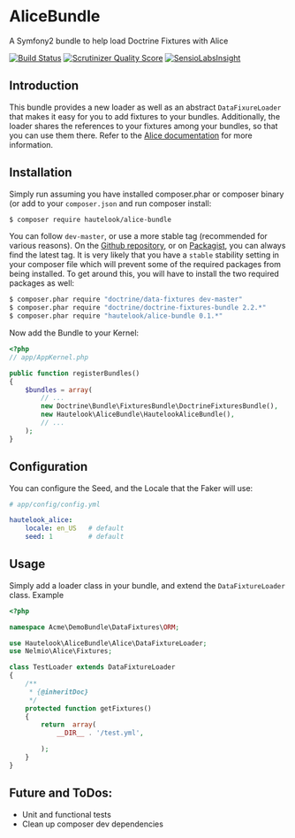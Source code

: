 AliceBundle
===========

A Symfony2 bundle to help load Doctrine Fixtures with Alice

[![Build Status](https://travis-ci.org/hautelook/AliceBundle.png?branch=master)](https://travis-ci.org/hautelook/AliceBundle)
[![Scrutinizer Quality Score](https://scrutinizer-ci.com/g/hautelook/AliceBundle/badges/quality-score.png?s=0b9ff0ac44085bc49fdb98f4ea1fec2fea918a39)](https://scrutinizer-ci.com/g/hautelook/AliceBundle/)
[![SensioLabsInsight](https://insight.sensiolabs.com/projects/1169e133-3d02-4ba8-a87e-f152c620f8b5/small.png)](https://insight.sensiolabs.com/projects/1169e133-3d02-4ba8-a87e-f152c620f8b5)


## Introduction

This bundle provides a new loader as well as an abstract `DataFixureLoader` that makes it easy for you to add fixtures
to your bundles. Additionally, the loader shares the references to your fixtures among your bundles, so that you can
use them there. Refer to the [Alice documentation](https://github.com/nelmio/alice/blob/master/README.md) for more
information.

## Installation

Simply run assuming you have installed composer.phar or composer binary (or add to your `composer.json` and run composer
install:

```bash
$ composer require hautelook/alice-bundle
```

You can follow `dev-master`, or use a more stable tag (recommended for various reasons). On the
[Github repository](https://github.com/hautelook/AliceBundle), or on [Packagist](http://www.packagist.org), you can
always find the latest tag. It is very likely that you have a `stable` stability setting in your composer file which
will prevent some of the required packages from being installed. To get around this, you will have to install the two 
required packages as well: 

```bash
$ composer.phar require "doctrine/data-fixtures dev-master"
$ composer.phar require "doctrine/doctrine-fixtures-bundle 2.2.*"
$ composer.phar require "hautelook/alice-bundle 0.1.*"
```

Now add the Bundle to your Kernel:

```php
<?php
// app/AppKernel.php

public function registerBundles()
{
    $bundles = array(
        // ...
        new Doctrine\Bundle\FixturesBundle\DoctrineFixturesBundle(),
        new Hautelook\AliceBundle\HautelookAliceBundle(),
        // ...
    );
}
```

## Configuration

You can configure the Seed, and the Locale that the Faker will use:

```yaml
# app/config/config.yml

hautelook_alice:
    locale: en_US   # default
    seed: 1         # default
```

## Usage

Simply add a loader class in your bundle, and extend the `DataFixtureLoader` class. Example

```php
<?php

namespace Acme\DemoBundle\DataFixtures\ORM;

use Hautelook\AliceBundle\Alice\DataFixtureLoader;
use Nelmio\Alice\Fixtures;

class TestLoader extends DataFixtureLoader
{
    /**
     * {@inheritDoc}
     */
    protected function getFixtures()
    {
        return  array(
            __DIR__ . '/test.yml',

        );
    }
}
```

## Future and ToDos:

- Unit and functional tests
- Clean up composer dev dependencies
